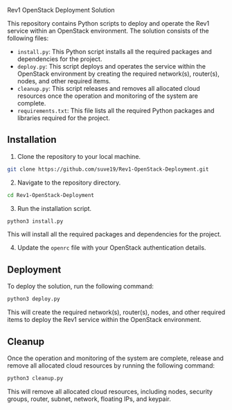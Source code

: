 Rev1 OpenStack Deployment Solution

This repository contains Python scripts to deploy and operate the Rev1 service within an OpenStack environment. The solution consists of the following files:

- `install.py`: This Python script installs all the required packages and dependencies for the project.
- `deploy.py`: This script deploys and operates the service within the OpenStack environment by creating the required network(s), router(s), nodes, and other required items.
- `cleanup.py`: This script releases and removes all allocated cloud resources once the operation and monitoring of the system are complete.
- `requirements.txt`: This file lists all the required Python packages and libraries required for the project.

## Installation

1. Clone the repository to your local machine.

```bash
git clone https://github.com/suve19/Rev1-OpenStack-Deployment.git
```

2. Navigate to the repository directory.

```bash
cd Rev1-OpenStack-Deployment
```

3. Run the installation script.

```bash
python3 install.py
```

This will install all the required packages and dependencies for the project.

4. Update the `openrc` file with your OpenStack authentication details.

## Deployment

To deploy the solution, run the following command:

```bash
python3 deploy.py
```

This will create the required network(s), router(s), nodes, and other required items to deploy the Rev1 service within the OpenStack environment.


## Cleanup

Once the operation and monitoring of the system are complete, release and remove all allocated cloud resources by running the following command:

```bash
python3 cleanup.py
```

This will remove all allocated cloud resources, including nodes, security groups, router, subnet, network, floating IPs, and keypair.
